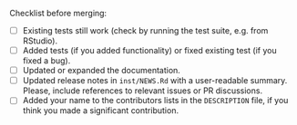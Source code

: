 <!-- Describe your PR here -->

<!-- Please, make sure the following items are checked -->
Checklist before merging:

- [ ] Existing tests still work (check by running the test suite, e.g. from RStudio).
- [ ] Added tests (if you added functionality) or fixed existing test (if you fixed a bug).
- [ ] Updated or expanded the documentation.
- [ ] Updated release notes in `inst/NEWS.Rd` with a user-readable summary. Please, include references to relevant issues or PR discussions.
- [ ] Added your name to the contributors lists in the `DESCRIPTION` file, if you think you made a significant contribution.
